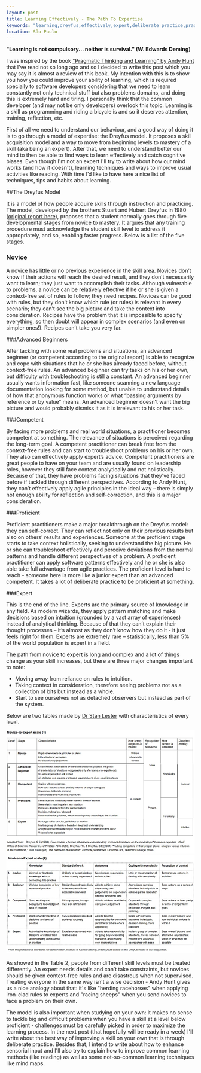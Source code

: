 ```yaml
---
layout: post
title: Learning Effectively - The Path To Expertise
keywords: "learning,dreyfus,effectively,expert,deliberate practice,pragmatic"
location: São Paulo
---
```


**"Learning is not compulsory... neither is survival." (W. Edwards Deming)**

I was inspired by the book ["Pragmatic Thinking and Learning" by Andy Hunt](http://pragprog.com/book/ahptl/pragmatic-thinking-and-learning) that I've read not so long ago and so I decided to write this post which you may say it is almost a review of this book. My intention with this is to show you how you could improve your ability of learning, which is required specially to software developers considering that we need to learn constantly not only technical stuff but also problems domains, and doing this is extremely hard and tiring. I personally think that the common developer (and may not be only developers) overlook this topic. Learning is a skill as programming and riding a bicycle is and so it deserves attention, training, reflection, etc.

First of all we need to understand our behaviour, and a good way of doing it is to go through a model of expertise: the Dreyfus model. It proposes a skill acquisition model and a way to move from beginning levels to mastery of a skill (aka being an expert).
After that, we need to understand better our mind to then be able to find ways to learn effectively and catch cognitive biases. Even though I'm not an expert I'll try to write about how our mind works (and how it doesn't), learning techniques and ways to improve usual activities like reading. With time I’d like to have here a nice list of techniques, tips and habits about learning.

##The Dreyfus Model

It is a model of how people acquire skills through instruction and practicing.  The model, developed by the brothers Stuart and Hubert Dreyfus in 1980 ([original report here](http://www.dtic.mil/cgi-bin/GetTRDoc?AD=ADA084551&Location=U2&doc=GetTRDoc.pdf)), proposes that a student normally goes through five developmental stages from novice to mastery. It argues that any training procedure must acknowledge the student skill level to address it appropriately, and so, enabling faster progress. Below is a list of the five stages.

### Novice

A novice has little or no previous experience in the skill area. Novices don’t know if their actions will reach the desired result, and they don’t necessarily want to learn; they just want to accomplish their tasks.
Although vulnerable to problems, a novice can be relatively effective if he or she is given a context-free set of rules to follow; they need recipes.
Novices can be good with rules, but they don’t know which rule (or rules) is relevant in every scenario; they can’t see the big picture and take the context into consideration.
Recipes have the problem that it is impossible to specify everything, so then doubt will appear in complex scenarios (and even on simpler ones!). Recipes can’t take you very far.

###Advanced Beginners

After tackling with some real problems and situations, an advanced beginner (or competent according to the original report) is able to recognize and cope with situations that he or she has already faced before, without context-free rules.
An advanced beginner can try tasks on his or her own, but difficulty with troubleshooting is still a constant. An advanced beginner usually wants information fast, like someone scanning a new language documentation looking for some method, but unable to understand details of how that anonymous function works or what “passing arguments by reference or by value” means. An advanced beginner doesn’t want the big picture and would probably dismiss it as it is irrelevant to his or her task.

###Competent

By facing more problems and real world situations, a practitioner becomes competent at something. The relevance of situations is perceived regarding the long-term goal.
A competent practitioner can break free from the context-free rules and can start to troubleshoot problems on his or her own. They also can effectively apply expert’s advice.
Competent practitioners are great people to have on your team and are usually found on leadership roles, however they still face context analytically and not holistically. Because of that, they have problems facing situations that they've faced before if tackled through different perspectives.
According to Andy Hunt, they can’t effectively apply agile principles in the ideal way – there is simply not enough ability for reflection and self-correction, and this is a major consideration.

###Proficient

Proficient practitioners make a major breakthrough on the Dreyfus model: they can self-correct. They can reflect not only on their previous results but also on others’ results and experiences.
Someone at the proficient stage starts to take context holistically, seeking to understand the big picture. He or she can troubleshoot effectively and perceive deviations from the normal patterns and handle different perspectives of a problem.
A proficient practitioner can apply software patterns effectively and he or she is also able take full advantage from agile practices.
The proficient level is hard to reach - someone here is more like a junior expert than an advanced competent. It takes a lot of deliberate practice to be proficient at something.

###Expert

This is the end of the line. Experts are the primary source of knowledge in any field. As modern wizards, they apply pattern matching and make decisions based on intuition (grounded by a vast array of experiences) instead of analytical thinking. Because of that they can’t explain their thought processes – it’s almost as they don’t know how they do it - it just feels right for them.
Experts are extremely rare – statistically, less than 5% of the world population is expert in a field.

The path from novice to expert is long and complex and a lot of things change as your skill increases, but there are three major changes important to note:

- Moving away from reliance on rules to intuition.
- Taking context in consideration, therefore seeing problems not as a collection of bits but instead as a whole.
- Start to see ourselves not as detached observers but instead as part of the system.

Below are two tables made by [Dr Stan Lester](http://www.sld.demon.co.uk/dreyfus.pdf) with characteristics of every level.

<div class="thumb">
  <a href="/images/2013-05-16/1.jpg" target="_blank">
    <img class="center simple-border" src="/images/2013-05-16/1.jpg" alt="screenshot"/>
  </a>
</div>

<div class="thumb">
  <a href="/images/2013-05-16/2.jpg" target="_blank">
    <img class="center simple-border" src="/images/2013-05-16/2.jpg" alt="screenshot"/>
  </a>
</div>

As showed in the Table 2, people from different skill levels must be treated differently. An expert needs details and can’t take constraints, but novices should be given context-free rules and are disastrous when not supervised. Treating everyone in the same way isn't a wise decision - Andy Hunt gives us a nice analogy about that: it's like "herding racehorses" when applying iron-clad rules to experts and "racing sheeps" when you send novices to face a problem on their own.

The model is also important when studying on your own: it makes no sense to tackle big and difficult problems when you have a skill at a level below proficient - challenges must be carefully picked in order to maximize the learning process. In the next post (that hopefully will be ready in a week) I'll write about the best way of improving a skill on your own that is through deliberate practice. Besides that, I intend to write about how to enhance sensorial input and I'll also try to explain how to improve common learning methods (like reading) as well as some not-so-common learning techniques like mind maps.


